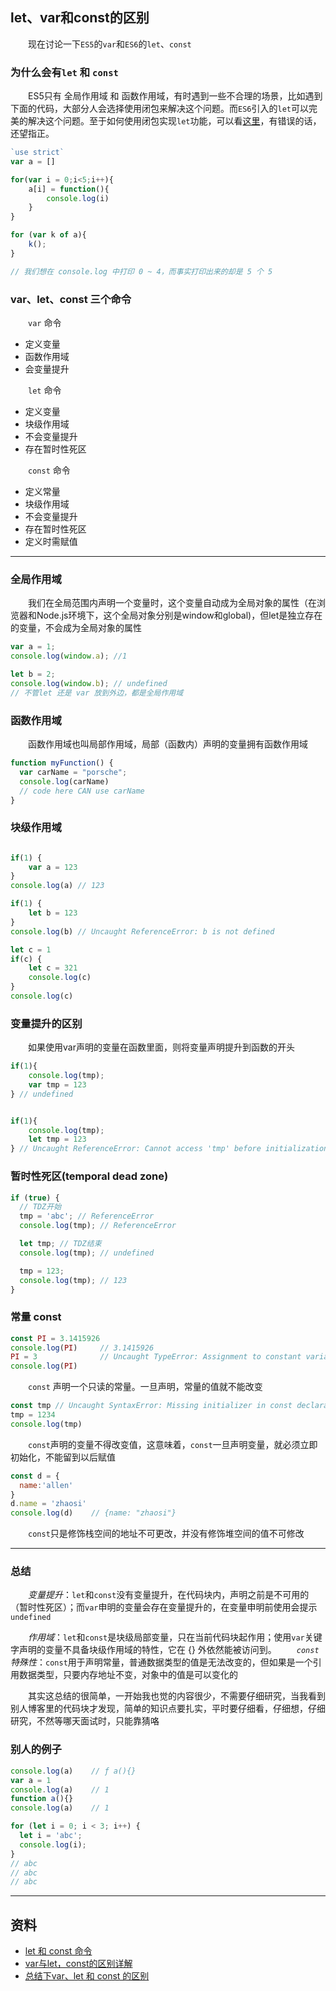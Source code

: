 ## let、var和const的区别

　　现在讨论一下`ES5`的`var`和`ES6`的`let`、`const`

### 为什么会有`let` 和 `const`

　　ES5只有 全局作用域 和 函数作用域，有时遇到一些不合理的场景，比如遇到下面的代码，大部分人会选择使用闭包来解决这个问题。而`ES6`引入的`let`可以完美的解决这个问题。至于如何使用闭包实现`let`功能，可以看[这里](https://fg411.github.io/learn-es6-let/)，有错误的话，还望指正。

```javascript
`use strict`
var a = []

for(var i = 0;i<5;i++){
    a[i] = function(){
        console.log(i)
    }
}

for (var k of a){
    k();
}

// 我们想在 console.log 中打印 0 ~ 4，而事实打印出来的却是 5 个 5
```

### var、let、const 三个命令

　　`var` 命令
 - 定义变量
 - 函数作用域
 - 会变量提升

　　`let` 命令
 - 定义变量
 - 块级作用域
 - 不会变量提升
 - 存在暂时性死区

　　`const` 命令
 - 定义常量
 - 块级作用域
 - 不会变量提升
 - 存在暂时性死区
 - 定义时需赋值

------

### 全局作用域

　　我们在全局范围内声明一个变量时，这个变量自动成为全局对象的属性（在浏览器和Node.js环境下，这个全局对象分别是window和global)，但let是独立存在的变量，不会成为全局对象的属性

```javascript
var a = 1;
console.log(window.a); //1

let b = 2;
console.log(window.b); // undefined
// 不管let 还是 var 放到外边，都是全局作用域
```

### 函数作用域

　　函数作用域也叫局部作用域，局部（函数内）声明的变量拥有函数作用域

```javascript
function myFunction() {
  var carName = "porsche";
  console.log(carName)
  // code here CAN use carName
}
```

### 块级作用域
```javascript

if(1) {
    var a = 123
}
console.log(a) // 123

if(1) {
    let b = 123
}
console.log(b) // Uncaught ReferenceError: b is not defined

let c = 1
if(c) {
    let c = 321
    console.log(c)
}
console.log(c)
```

### 变量提升的区别

　　如果使用var声明的变量在函数里面，则将变量声明提升到函数的开头

```javascript
if(1){
    console.log(tmp);
    var tmp = 123
} // undefined


if(1){
    console.log(tmp);
    let tmp = 123
} // Uncaught ReferenceError: Cannot access 'tmp' before initialization
```

### 暂时性死区(temporal dead zone)

```javascript
if (true) {
  // TDZ开始
  tmp = 'abc'; // ReferenceError
  console.log(tmp); // ReferenceError

  let tmp; // TDZ结束
  console.log(tmp); // undefined

  tmp = 123;
  console.log(tmp); // 123
}
```

### 常量 const

```javascript
const PI = 3.1415926
console.log(PI)     // 3.1415926
PI = 3              // Uncaught TypeError: Assignment to constant variable.
console.log(PI)
```

　　`const` 声明一个只读的常量。一旦声明，常量的值就不能改变

```javascript
const tmp // Uncaught SyntaxError: Missing initializer in const declaration
tmp = 1234
console.log(tmp)
```

　　`const`声明的变量不得改变值，这意味着，`const`一旦声明变量，就必须立即初始化，不能留到以后赋值

```javascript
const d = {
  name:'allen'
}
d.name = 'zhaosi'
console.log(d)    // {name: "zhaosi"}
```

　　`const`只是修饰栈空间的地址不可更改，并没有修饰堆空间的值不可修改

------

### 总结

　　*变量提升*：`let`和`const`没有变量提升，在代码块内，声明之前是不可用的（暂时性死区）；而`var`申明的变量会存在变量提升的，在变量申明前使用会提示`undefined`

　　*作用域*：`let`和`const`是块级局部变量，只在当前代码块起作用；使用`var`关键字声明的变量不具备块级作用域的特性，它在 {} 外依然能被访问到。
　　*`const` 特殊性*：`const`用于声明常量，普通数据类型的值是无法改变的，但如果是一个引用数据类型，只要内存地址不变，对象中的值是可以变化的

　　其实这总结的很简单，一开始我也觉的内容很少，不需要仔细研究，当我看到别人博客里的代码块才发现，简单的知识点要扎实，平时要仔细看，仔细想，仔细研究，不然等哪天面试时，只能靠猜咯

### 别人的例子

```javascript
console.log(a)    // ƒ a(){}
var a = 1
console.log(a)    // 1
function a(){}
console.log(a)    // 1
```

```javascript
for (let i = 0; i < 3; i++) {
  let i = 'abc';
  console.log(i);
}
// abc
// abc
// abc
```
------

## 资料
 - [let 和 const 命令](https://es6.ruanyifeng.com/#docs/let)
 - [var与let，const的区别详解](https://blog.csdn.net/qq_39009348/article/details/93042516)
 - [总结下var、let 和 const 的区别](https://segmentfault.com/a/1190000016491581)
